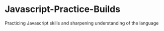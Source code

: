 # Javascript-Practice-Builds
Practicing Javascript skills and sharpening understanding of the language
